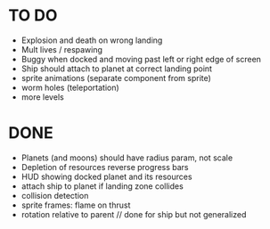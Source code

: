 # TO DO

- Explosion and death on wrong landing
- Mult lives / respawing
- Buggy when docked and moving past left or right edge of screen
- Ship should attach to planet at correct landing point
- sprite animations (separate component from sprite)
- worm holes (teleportation)
- more levels

# DONE

- Planets (and moons) should have radius param, not scale
- Depletion of resources reverse progress bars
- HUD showing docked planet and its resources
- attach ship to planet if landing zone collides
- collision detection
- sprite frames: flame on thrust
- rotation relative to parent // done for ship but not generalized
